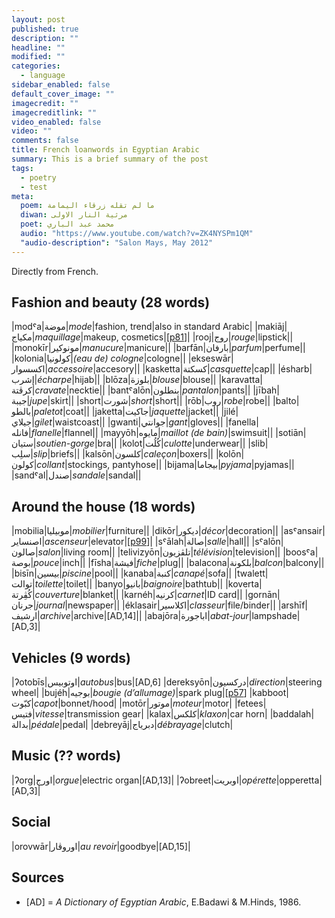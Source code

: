```yaml
---
layout: post
published: true
description: ""
headline: ""
modified: ""
categories: 
  - language
sidebar_enabled: false
default_cover_image: ""
imagecredit: ""
imagecreditlink: ""
video_enabled: false
video: ""
comments: false
title: French loanwords in Egyptian Arabic
summary: This is a brief summary of the post
tags: 
  - poetry
  - test
meta: 
  poem: ﻣﺎ ﻟﻢ ﺗﻘﻠﻪ ﺯﺭﻗﺎء اﻟﻴﻤﺎﻣﺔ
  diwan: ﻣﺮﺛﻴﺔ اﻟﻨﺎﺭ اﻻﻭﻟﻰ
  poet: ﻣﺤﻤﺪ ﻋﺒﺪ اﻟﺒﺎﺭﻱ
  audio: "https://www.youtube.com/watch?v=ZK4NYSPm1QM"
  "audio-description": "Salon Mays, May 2012"
---
```






Directly from French.

## Fashion and beauty (28 words)

|modˤa|موضة|_mode_|fashion, trend|also in standard Arabic|
|makiāj|مكياج|_maquillage_|makeup, cosmetics|[[p81](https://books.google.ca/books?id=zYWQRz8EYJ0C&lpg=PP1&pg=PP6#v=onepage&q=maquillage&f=false)]|
|rooj|روج|_rouge_|lipstick||
|monokīr|مونوكير|_manucure_|manicure||
|barfān|بارفان|_parfum_|perfume||
|kolonia|كولونيا|_(eau de) cologne_|cologne||
|ekseswār|اكسسوار|_accessoire_|accesory||
|kasketta|كسكتة|_casquette_|cap||
|ésharb|إشرب|_écharpe_|hijab||
|blōza|بلوزة|_blouse_|blouse||
|karavatta|كرڤتة|_cravate_|necktie||
|bantˤalōn|بنطلون|_pantalon_|pants||
|jībah|جيبة|_jupe_|skirt||
|short|شورت|_short_|short||
|rōb|روب|_robe_|robe||
|balto|بالطو|_paletot_|coat||
|jaketta|جاكيت|_jaquette_|jacket||
|jilé|جيلاي|_gilet_|waistcoast||
|gwanti|جوانتي|_gant_|gloves||
|fanella|فانله|_flanelle_|flannel||
|mayyōh|مايوه|_maillot (de bain)_|swimsuit||
|sotiān|ستيان|_soutien-gorge_|bra||
|kolot|كُلُت|_culotte_|underwear||
|slib|سلِب|_slip_|briefs||
|kalsōn|كلسون|_caleçon_|boxers||
|kolōn|كولون|_collant_|stockings, pantyhose||
|bijama|بيجاما|_pyjama_|pyjamas||
|sandˤal|صندل|_sandale_|sandal||

## Around the house (18 words)

|mobilia|موبيليا|_mobilier_|furniture||
|dikōr|ديكور|_décor_|decoration||
|asˤansair|اصنساير|_ascenseur_|elevator|[[p99](https://books.google.ca/books?id=PIkfAQAAMAAJ&dq=%22on+the+other+hand%2C+we+have+very+recent+arrivals%22&focus=searchwithinvolume&q=ascenseur)]|
|sˤālah|صالة|_salle_|hall||
|sˤalōn|صالون|_salon_|living room||
|telivizyōn|تلڤزيون|_télévision_|television||
|boosˤa|بوصة|_pouce_|inch||
|fīsha|فيشة|_fiche_|plug||
|balacona|بلكونة|_balcon_|balcony||
|bisīn|بيسين|_piscine_|pool||
|kanaba|كنبة|_canapé_|sofa||
|twalett|توالت|_toilette_|toilet||
|banyo|بانيو|_baignoire_|bathtub||
|koverta|كُڤِرتة|_couverture_|blanket||
|karnéh|كرنيه|_carnet_|ID card||
|gornān|جرنان|_journal_|newspaper||
|éklasair|اكلاسير|_classeur_|file/binder||
|arshīf|ارشيف|_archive_|archive|[AD,14]||
|abajōra|اباجورة|_abat-jour_|lampshade|[AD,3]|

## Vehicles (9 words)

|ʔotobīs|اوتوبيس|_autobus_|bus|[AD,6]
|dereksyōn|دركسيون|_direction_|steering wheel|
|bujéh|بوجيه|_bougie (d’allumage)_|spark plug|[[p57](https://books.google.ca/books?id=LfruK29pVl8C&lpg=PA57&dq=%22side%20by%20side%20with%20educated%20literary%20Arabic%22&pg=PA57#v=onepage&q&f=false)]
|kabboot|كبّوت|_capot_|bonnet/hood|
|motōr|موتور|_moteur_|motor|
|fetees|فتيس|_vitesse_|transmission gear|
|kalax|كلكس|_klaxon_|car horn|
|baddalah|بدالة|_pédale_|pedal|
|debreyāj|دبرياج|_débrayage_|clutch|

## Music (?? words)

|ʔorg|اورج|_orgue_|electric organ|[AD,13]| 
|ʔobreet|اوبريت|_opérette_|opperetta|[AD,3]|

## Social

|orovwār|اوروڤار|_au revoir_|goodbye|[AD,15]|

## Sources
- [AD] = _A Dictionary of Egyptian Arabic_, E.Badawi & M.Hinds, 1986.



